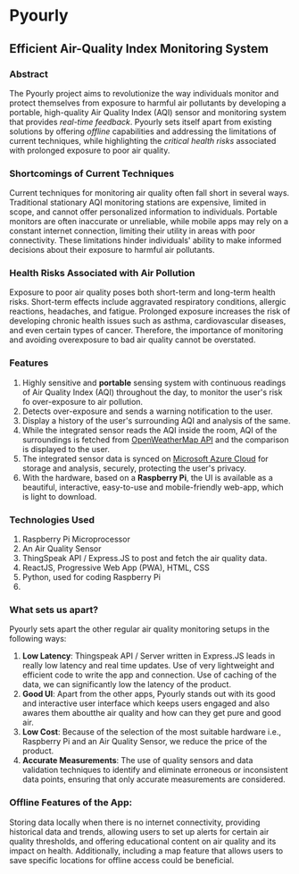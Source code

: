 # Pyourly

## Efficient Air-Quality Index Monitoring System

### Abstract

The Pyourly project aims to revolutionize the way individuals monitor and protect themselves from exposure to harmful air pollutants by developing a portable, high-quality Air Quality Index (AQI) sensor and monitoring system that provides _real-time feedback_. Pyourly sets itself apart from existing solutions by offering _offline_ capabilities and addressing the limitations of current techniques, while highlighting the _critical health risks_ associated with prolonged exposure to poor air quality.

### Shortcomings of Current Techniques

Current techniques for monitoring air quality often fall short in several ways. Traditional stationary AQI monitoring stations are expensive, limited in scope, and cannot offer personalized information to individuals. Portable monitors are often inaccurate or unreliable, while mobile apps may rely on a constant internet connection, limiting their utility in areas with poor connectivity. These limitations hinder individuals' ability to make informed decisions about their exposure to harmful air pollutants.

### Health Risks Associated with Air Pollution

Exposure to poor air quality poses both short-term and long-term health risks. Short-term effects include aggravated respiratory conditions, allergic reactions, headaches, and fatigue. Prolonged exposure increases the risk of developing chronic health issues such as asthma, cardiovascular diseases, and even certain types of cancer. Therefore, the importance of monitoring and avoiding overexposure to bad air quality cannot be overstated.

### Features

1. Highly sensitive and **portable** sensing system with continuous readings of Air Quality Index (AQI) throughout the day, to monitor the user's risk fo over-exposure to air pollution.
2. Detects over-exposure and sends a warning notification to the user.
3. Display a history of the user's surrounding AQI and analysis of the same.
4. While the integrated sensor reads the AQI inside the room, AQI of the surroundings is fetched from [OpenWeatherMap API](https://openweathermap.org/api/air-pollution) and the comparison is displayed to the user.
5. The integrated sensor data is synced on [Microsoft Azure Cloud](https://azure.microsoft.com/) for storage and analysis, securely, protecting the user's privacy.
6. With the hardware, based on a **Raspberry Pi**, the UI is available as a beautiful, interactive, easy-to-use and mobile-friendly web-app, which is light to download.

### Technologies Used

1. Raspberry Pi Microprocessor
2. An Air Quality Sensor
3. ThingSpeak API / Express.JS to post and fetch the air quality data.
4. ReactJS, Progressive Web App (PWA), HTML, CSS
5. Python, used for coding Raspberry Pi
6. 

### What sets us apart?

Pyourly sets apart the other regular air quality monitoring setups in the following ways:

1. **Low Latency**: Thingspeak API / Server written in Express.JS leads in really low latency and real time updates.  Use of very lightweight and efficient code to write the app and connection. Use of caching of the data, we can significantly low the latency of the product.
2. **Good UI**: Apart from the other apps, Pyourly stands out with its good and interactive user interface which keeps users engaged and also awares them aboutthe air quality and how can they get pure and good air.
3. **Low Cost**: Because of the selection of the most suitable hardware i.e., Raspberry Pi and an Air Quality Sensor, we reduce the price of the product.
4. **Accurate Measurements**: The use of quality sensors and data validation techniques to identify and eliminate erroneous or inconsistent data points, ensuring that only accurate measurements are considered.

### Offline Features of the App:

Storing data locally when there is no internet connectivity, providing historical data and trends, allowing users to set up alerts for certain air quality thresholds, and offering educational content on air quality and its impact on health. Additionally, including a map feature that allows users to save specific locations for offline access could be beneficial.

